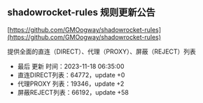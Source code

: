## shadowrocket-rules 规则更新公告

[https://github.com/GMOogway/shadowrocket-rules](https://github.com/GMOogway/shadowrocket-rules)

提供全面的直连（DIRECT）、代理（PROXY）、屏蔽（REJECT）列表
- 最后 更新 时间：2023-11-18 06:35:00
- 直连DIRECT列表：64772，update +0
- 代理PROXY 列表：19346，update +2
- 屏蔽REJECT列表：66192，update +58